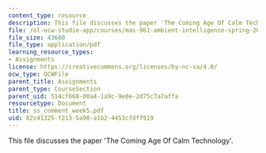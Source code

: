 ```yaml
---
content_type: resource
description: This file discusses the paper 'The Coming Age Of Calm Technology'.
file: /ol-ocw-studio-app/courses/mas-961-ambient-intelligence-spring-2005/82c41325f2135a90a1b24453cfdff919_ss_comment_week5.pdf
file_size: 43680
file_type: application/pdf
learning_resource_types:
- Assignments
license: https://creativecommons.org/licenses/by-nc-sa/4.0/
ocw_type: OCWFile
parent_title: Assignments
parent_type: CourseSection
parent_uid: 514cf668-00a4-1a9c-9e0e-2d75c7a7affa
resourcetype: Document
title: ss_comment_week5.pdf
uid: 82c41325-f213-5a90-a1b2-4453cfdff919
---
```

This file discusses the paper 'The Coming Age Of Calm Technology'.